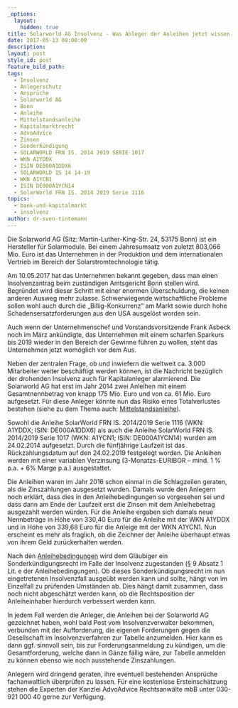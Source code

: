 ```yaml
---
_options:
  layout:
    hidden: true
title: Solarworld AG Insolvenz - Was Anleger der Anleihen jetzt wissen müssen
date: 2017-05-13 00:00:00
description:
layout: post
style_id: post
feature_bild_path:
tags:
  - Insolvenz
  - Anlegerschutz
  - Ansprüche
  - Solarworld AG
  - Bonn
  - Anleihe
  - Mittelstandsanleihe
  - Kapitalmarktrecht
  - AdvoAdvice
  - Zinsen
  - Sonderkündigung
  - SOLARWORLD FRN IS. 2014 2019 SERIE 1017
  - WKN A1YDDX
  - ISIN DE000A1DDX6
  - SOLARWORLD IS 14 14-19
  - WKN A1YCN1
  - ISIN DE000A1YCN14
  - SolarWorld FRN IS. 2014 2019 Serie 1116
topics:
  - bank-und-kapitalmarkt
  - insolvenz
author: dr-sven-tintemann
---
```



Die Solarworld AG (Sitz: Martin-Luther-King-Str. 24, 53175 Bonn) ist ein Hersteller für Solarmodule. Bei einem Jahresumsatz von zuletzt 803,066 Mio. Euro ist das Unternehmen in der Produktion und dem internationalen Vertrieb im Bereich der Solarstromtechnologie tätig.

Am 10.05.2017 hat das Unternehmen bekannt gegeben, dass man einen Insolvenzantrag beim zuständigen Amtsgericht Bonn stellen wird. Begründet wird dieser Schritt mit einer enormen Überschuldung, die keinen anderen Ausweg mehr zulasse. Schwerwiegende wirtschaftliche Probleme sollen wohl auch durch die „Billig-Konkurrenz“ am Markt sowie durch hohe Schadensersatzforderungen aus den USA ausgelöst worden sein.

Auch wenn der Unternehmenschef und Vorstandsvorsitzende Frank Asbeck noch im März ankündigte, das Unternehmen mit einem scharfen Sparkurs bis 2019 wieder in den Bereich der Gewinne führen zu wollen, steht das Unternehmen jetzt womöglich vor dem Aus.

Neben der zentralen Frage, ob und inwiefern die weltweit ca. 3.000 Mitarbeiter weiter beschäftigt werden können, ist die Nachricht bezüglich der drohenden Insolvenz auch für Kapitalanleger alarmierend. Die Solarworld AG hat erst im Jahr 2014 zwei Anleihen mit einem Gesamtnennbetrag von knapp 175 Mio. Euro und von ca. 61 Mio. Euro aufgesetzt. Für diese Anleger könnte nun das Risiko eines Totalverlustes bestehen (siehe zu dem Thema auch: [Mittelstandsanleihe](http://advoadvice.de/blog/die-mittelstandsanleihe-was-anleger-wissen-mussen/)).

Sowohl die Anleihe SolarWorld FRN IS. 2014/2019 Serie 1116 (WKN: A1YDDX; ISIN: DE000A1DDX6) als auch die Anleihe SolarWorld FRN IS. 2014/2019 Serie 1017 (WKN: A1YCN1; ISIN: DE000A1YCN14) wurden am 24.02.2014 aufgesetzt. Durch die fünfjährige Laufzeit ist das Rückzahlungsdatum auf den 24.02.2019 festgelegt worden. Die Anleihen werden mit einer variablen Verzinsung (3-Monatzs-EURIBOR – mind. 1 % p.a. + 6% Marge p.a.) ausgestattet.

Die Anleihen waren im Jahr 2016 schon einmal in die Schlagzeilen geraten, als die Zinszahlungen ausgesetzt wurden. Damals wurde den Anlegern noch erklärt, dass dies in den Anleihebedingungen so vorgesehen sei und dass dann am Ende der Laufzeit erst die Zinsen mit dem Anleihebetrag ausgezahlt werden würden. Für die Anleihe ergaben sich damals neue Nennbeträge in Höhe von 330,40 Euro für die Anleihe mit der WKN A1YDDX und in Höhe von 339,68 Euro für die Anleige mit der WKN A1YCN1. Nun erscheint es mehr als fraglich, ob die Zeichner der Anleihe überhaupt etwas von ihrem Geld zurückerhalten werden.

Nach den [Anleihebedingungen](http://www.solarworld.de/fileadmin/sites/sw/ir/pdf/wertpapierprospekte/Anleihebedingungen_Serie_1116.pdf) wird dem Gläubiger ein Sonderkündigungsrecht im Falle der Insolvenz zugestanden (§ 9 Absatz 1 Lit. e der Anleihebedingungen). Ob dieses Sonderkündigungsrecht im nun eingetretenen Insolvenzfall ausgeübt werden kann und sollte, hängt von im Einzelfall zu prüfenden Umständen ab. Dies hängt damit zusammen, dass noch nicht abgeschätzt werden kann, ob die Rechtsposition der Anleiheinhaber hierdurch verbessert werden kann.

In jedem Fall werden die Anleger, die Anleihen bei der Solarworld AG gezeichnet haben, wohl bald Post vom Insolvenzverwalter bekommen, verbunden mit der Aufforderung, die eigenen Forderungen gegen die Gesellschaft im Insolvenzverfahren zur Tabelle anzumelden. Hier kann es dann ggf. sinnvoll sein, bis zur Forderungsanmeldung zu kündigen, um die Gesamtforderung, welche dann in Gänze fällig wäre, zur Tabelle anmelden zu können ebenso wie noch ausstehende Zinszahlungen.

Anlegern wird dringend geraten, ihre eventuell bestehenden Ansprüche fachanwaltlich überprüfen zu lassen. Für eine kostenlose Ersteinschätzung stehen die Experten der Kanzlei AdvoAdvice Rechtsanwälte mbB unter 030-921 000 40 gerne zur Verfügung.